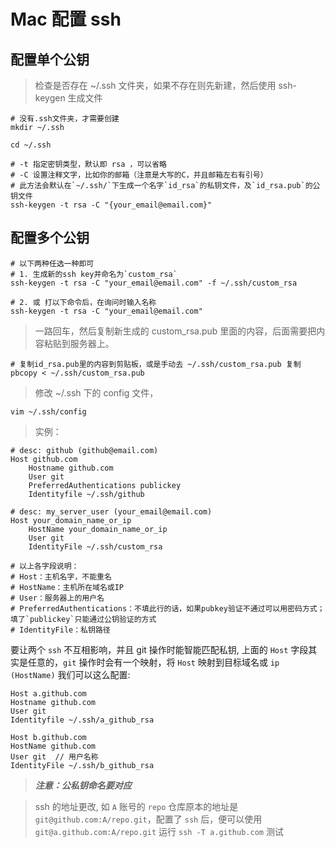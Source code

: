 # Mac 配置 ssh

## 配置单个公钥

> 检查是否存在 ~/.ssh 文件夹，如果不存在则先新建，然后使用 ssh-keygen 生成文件

```text
# 没有.ssh文件夹，才需要创建
mkdir ~/.ssh

cd ~/.ssh

# -t 指定密钥类型，默认即 rsa ，可以省略
# -C 设置注释文字，比如你的邮箱（注意是大写的C，并且邮箱左右有引号）
# 此方法会默认在`~/.ssh/`下生成一个名字`id_rsa`的私钥文件，及`id_rsa.pub`的公钥文件
ssh-keygen -t rsa -C "{your_email@email.com}"
```

## 配置多个公钥

```text
# 以下两种任选一种即可
# 1. 生成新的ssh key并命名为`custom_rsa`
ssh-keygen -t rsa -C "your_email@email.com" -f ~/.ssh/custom_rsa

# 2. 或 打以下命令后，在询问时输入名称
ssh-keygen -t rsa -C "your_email@email.com"
```

> 一路回车，然后复制新生成的 custom\_rsa.pub 里面的内容，后面需要把内容粘贴到服务器上。

```text
# 复制id_rsa.pub里的内容到剪贴板，或是手动去 ~/.ssh/custom_rsa.pub 复制
pbcopy < ~/.ssh/custom_rsa.pub
```

> 修改 ~/.ssh 下的 config 文件，

```text
vim ~/.ssh/config
```

> 实例：

```text
# desc: github (github@email.com)
Host github.com
    Hostname github.com
    User git
    PreferredAuthentications publickey
    Identityfile ~/.ssh/github

# desc: my_server_user (your_email@email.com)
Host your_domain_name_or_ip
    HostName your_domain_name_or_ip
    User git
    IdentityFile ~/.ssh/custom_rsa

# 以上各字段说明：
# Host：主机名字，不能重名
# HostName：主机所在域名或IP
# User：服务器上的用户名
# PreferredAuthentications：不填此行的话，如果pubkey验证不通过可以用密码方式；填了`publickey`只能通过公钥验证的方式
# IdentityFile：私钥路径
```

要让两个 `ssh` 不互相影响，并且 git 操作时能智能匹配私钥, 上面的 `Host` 字段其实是任意的，`git` 操作时会有一个映射，将 `Host` 映射到目标域名或 `ip (HostName)` 我们可以这么配置:

```text
Host a.github.com
Hostname github.com
User git
Identityfile ~/.ssh/a_github_rsa

Host b.github.com
HostName github.com
User git  // 用户名称
IdentityFile ~/.ssh/b_github_rsa
```

> ***注意：公私钥命名要对应***

> ssh 的地址更改, 如 `A` 账号的 `repo` 仓库原本的地址是`git@github.com:A/repo.git`，配置了 `ssh` 后，便可以使用`git@a.github.com:A/repo.git`
> 运行 `ssh -T a.github.com` 测试

